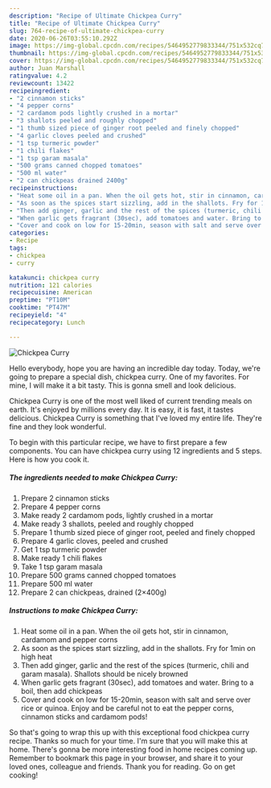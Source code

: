```yaml
---
description: "Recipe of Ultimate Chickpea Curry"
title: "Recipe of Ultimate Chickpea Curry"
slug: 764-recipe-of-ultimate-chickpea-curry
date: 2020-06-26T03:55:10.292Z
image: https://img-global.cpcdn.com/recipes/5464952779833344/751x532cq70/chickpea-curry-recipe-main-photo.jpg
thumbnail: https://img-global.cpcdn.com/recipes/5464952779833344/751x532cq70/chickpea-curry-recipe-main-photo.jpg
cover: https://img-global.cpcdn.com/recipes/5464952779833344/751x532cq70/chickpea-curry-recipe-main-photo.jpg
author: Juan Marshall
ratingvalue: 4.2
reviewcount: 13422
recipeingredient:
- "2 cinnamon sticks"
- "4 pepper corns"
- "2 cardamom pods lightly crushed in a mortar"
- "3 shallots peeled and roughly chopped"
- "1 thumb sized piece of ginger root peeled and finely chopped"
- "4 garlic cloves peeled and crushed"
- "1 tsp turmeric powder"
- "1 chili flakes"
- "1 tsp garam masala"
- "500 grams canned chopped tomatoes"
- "500 ml water"
- "2 can chickpeas drained 2400g"
recipeinstructions:
- "Heat some oil in a pan. When the oil gets hot, stir in cinnamon, cardamom and pepper corns"
- "As soon as the spices start sizzling, add in the shallots. Fry for 1min on high heat"
- "Then add ginger, garlic and the rest of the spices (turmeric, chili and garam masala). Shallots should be nicely browned"
- "When garlic gets fragrant (30sec), add tomatoes and water. Bring to a boil, then add chickpeas"
- "Cover and cook on low for 15-20min, season with salt and serve over rice or quinoa. Enjoy and be careful not to eat the pepper corns, cinnamon sticks and cardamom pods!"
categories:
- Recipe
tags:
- chickpea
- curry

katakunci: chickpea curry 
nutrition: 121 calories
recipecuisine: American
preptime: "PT10M"
cooktime: "PT47M"
recipeyield: "4"
recipecategory: Lunch

---
```



![Chickpea Curry](https://img-global.cpcdn.com/recipes/5464952779833344/751x532cq70/chickpea-curry-recipe-main-photo.jpg)

Hello everybody, hope you are having an incredible day today. Today, we're going to prepare a special dish, chickpea curry. One of my favorites. For mine, I will make it a bit tasty. This is gonna smell and look delicious.



Chickpea Curry is one of the most well liked of current trending meals on earth. It's enjoyed by millions every day. It is easy, it is fast, it tastes delicious. Chickpea Curry is something that I've loved my entire life. They're fine and they look wonderful.


To begin with this particular recipe, we have to first prepare a few components. You can have chickpea curry using 12 ingredients and 5 steps. Here is how you cook it.

<!--inarticleads1-->

##### The ingredients needed to make Chickpea Curry:

1. Prepare 2 cinnamon sticks
1. Prepare 4 pepper corns
1. Make ready 2 cardamom pods, lightly crushed in a mortar
1. Make ready 3 shallots, peeled and roughly chopped
1. Prepare 1 thumb sized piece of ginger root, peeled and finely chopped
1. Prepare 4 garlic cloves, peeled and crushed
1. Get 1 tsp turmeric powder
1. Make ready 1 chili flakes
1. Take 1 tsp garam masala
1. Prepare 500 grams canned chopped tomatoes
1. Prepare 500 ml water
1. Prepare 2 can chickpeas, drained (2×400g)




<!--inarticleads2-->

##### Instructions to make Chickpea Curry:

1. Heat some oil in a pan. When the oil gets hot, stir in cinnamon, cardamom and pepper corns
1. As soon as the spices start sizzling, add in the shallots. Fry for 1min on high heat
1. Then add ginger, garlic and the rest of the spices (turmeric, chili and garam masala). Shallots should be nicely browned
1. When garlic gets fragrant (30sec), add tomatoes and water. Bring to a boil, then add chickpeas
1. Cover and cook on low for 15-20min, season with salt and serve over rice or quinoa. Enjoy and be careful not to eat the pepper corns, cinnamon sticks and cardamom pods!




So that's going to wrap this up with this exceptional food chickpea curry recipe. Thanks so much for your time. I'm sure that you will make this at home. There's gonna be more interesting food in home recipes coming up. Remember to bookmark this page in your browser, and share it to your loved ones, colleague and friends. Thank you for reading. Go on get cooking!
